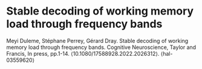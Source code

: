 # Stable decoding of working memory load through frequency bands
 Meyi Duleme, Stéphane Perrey, Gérard Dray. Stable decoding of working memory load through frequency bands. Cognitive Neuroscience, Taylor and Francis, In press, pp.1-14. ⟨10.1080/17588928.2022.2026312⟩. ⟨hal-03559620⟩
